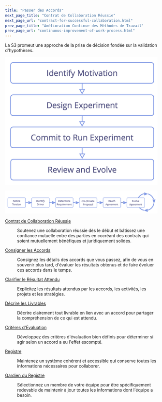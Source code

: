 ```yaml
---
title: "Passer des Accords"
next_page_title: "Contrat de Collaboration Réussie"
next_page_url: "contract-for-successful-collaboration.html"
prev_page_title: "Amélioration Continue des Méthodes de Travail"
prev_page_url: "continuous-improvement-of-work-process.html"
---
```



La S3 promeut une approche de la prise de décision fondée sur la validation d'hypothèses.

![Tout accord ou décision peut être considéré comme une expérimentation.](img/evolution/experiments.png)

![Le cycle de vie d'un accord](img/evolution/agreement-lifecycle-long.png)

<dl>

  <dt><a href="contract-for-successful-collaboration.html">Contrat de Collaboration Réussie</a></dt>
  <dd><p>Soutenez une collaboration réussie dès le début et bâtissez une confiance mutuelle entre des parties en cocréant des contrats qui soient mutuellement bénéfiques et juridiquement solides.</p></dd>

  <dt><a href="record-agreements.html">Consigner les Accords</a></dt>
  <dd><p>Consignez les détails des accords que vous passez, afin de vous en souvenir plus tard, d'évaluer les résultats obtenus et de faire évoluer ces accords dans le temps.</p></dd>

  <dt><a href="clarify-intended-outcome.html">Clarifier le Résultat Attendu</a></dt>
  <dd><p>Explicitez les résultats attendus par les accords, les activités, les projets et les stratégies.</p></dd>

  <dt><a href="describe-deliverables.html">Décrire les Livrables</a></dt>
  <dd><p>Décrire clairement tout livrable en lien avec un accord pour partager la compréhension de ce qui est attendu.</p></dd>

  <dt><a href="evaluation-criteria.html">Critères d'Évaluation</a></dt>
  <dd><p>Développez des critères d'évaluation bien définis pour déterminer si agir selon un accord a eu l'effet escompté.</p></dd>

  <dt><a href="logbook.html">Registre</a></dt>
  <dd><p>Maintenez un système cohérent et accessible qui conserve toutes les informations nécessaires pour collaborer.</p></dd>

  <dt><a href="logbook-keeper.html">Gardien du Registre</a></dt>
  <dd><p>Sélectionnez un membre de votre équipe pour être spécifiquement redevable de maintenir à jour toutes les informations dont l'équipe a besoin.</p></dd>
</dl>